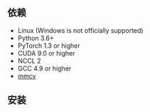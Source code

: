 ## 依赖

- Linux (Windows is not officially supported)
- Python 3.6+
- PyTorch 1.3 or higher
- CUDA 9.0 or higher
- NCCL 2
- GCC 4.9 or higher
- [mmcv](https://github.com/open-mmlab/mmcv)

## 安装
